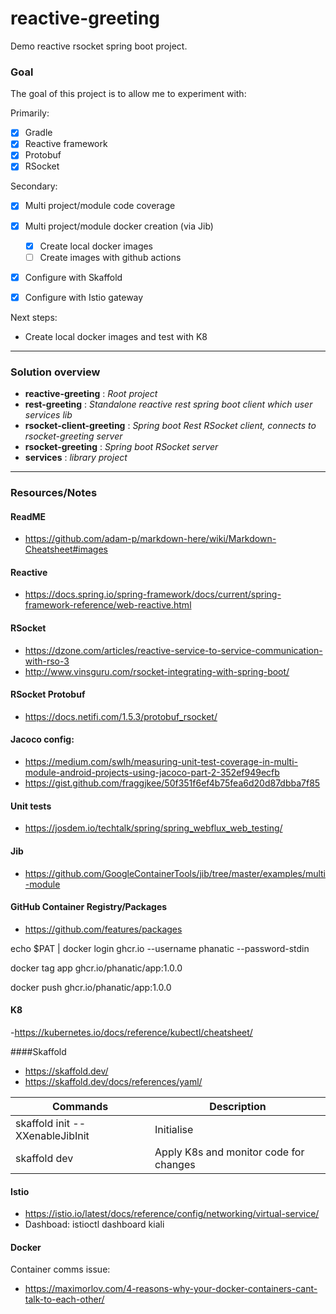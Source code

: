 # reactive-greeting

Demo reactive rsocket spring boot project. 

### Goal

The goal of this project is to allow me to experiment with:

Primarily:
- [x] Gradle
- [x] Reactive framework
- [x] Protobuf
- [x] RSocket

Secondary: 
- [x] Multi project/module code coverage
- [x] Multi project/module docker creation (via Jib)
  - [x] Create local docker images
  - [ ] Create images with github actions
- [x] Configure with Skaffold
- [x] Configure with Istio gateway


Next steps:
- Create local docker images and test with K8


---

### Solution overview
- __reactive-greeting__ : _Root project_
- __rest-greeting__ : _Standalone reactive rest spring boot client which user services lib_
- __rsocket-client-greeting__ : _Spring boot Rest RSocket client, connects to rsocket-greeting server_
- __rsocket-greeting__ : _Spring boot RSocket server_
- __services__ : _library project_

---

### Resources/Notes

#### ReadME
- https://github.com/adam-p/markdown-here/wiki/Markdown-Cheatsheet#images

#### Reactive
- https://docs.spring.io/spring-framework/docs/current/spring-framework-reference/web-reactive.html

#### RSocket
- https://dzone.com/articles/reactive-service-to-service-communication-with-rso-3
- http://www.vinsguru.com/rsocket-integrating-with-spring-boot/

#### RSocket Protobuf
- https://docs.netifi.com/1.5.3/protobuf_rsocket/

#### Jacoco config:
- https://medium.com/swlh/measuring-unit-test-coverage-in-multi-module-android-projects-using-jacoco-part-2-352ef949ecfb
- https://gist.github.com/fraggjkee/50f351f6ef4b75fea6d20d87dbba7f85

#### Unit tests
- https://josdem.io/techtalk/spring/spring_webflux_web_testing/

#### Jib
- https://github.com/GoogleContainerTools/jib/tree/master/examples/multi-module

#### GitHub Container Registry/Packages
 - https://github.com/features/packages

echo $PAT | docker login ghcr.io --username phanatic --password-stdin

docker tag app ghcr.io/phanatic/app:1.0.0

docker push ghcr.io/phanatic/app:1.0.0

#### K8
-https://kubernetes.io/docs/reference/kubectl/cheatsheet/

####Skaffold
- https://skaffold.dev/
- https://skaffold.dev/docs/references/yaml/

| Commands                        | Description                             |
|---------------------------------|-----------------------------------------|
| skaffold init --XXenableJibInit | Initialise                              |
| skaffold dev                    | Apply K8s and monitor code for changes  |

#### Istio

- https://istio.io/latest/docs/reference/config/networking/virtual-service/
- Dashboad: istioctl dashboard kiali

#### Docker
Container comms issue:
 - https://maximorlov.com/4-reasons-why-your-docker-containers-cant-talk-to-each-other/

